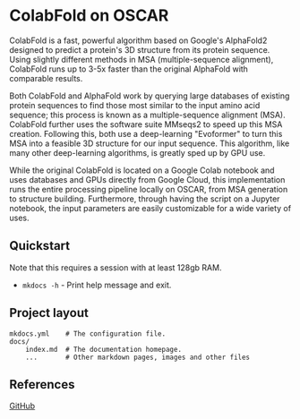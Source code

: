 # ColabFold on OSCAR

ColabFold is a fast, powerful algorithm based on Google's AlphaFold2 designed to predict a protein's 3D structure from its protein sequence. Using slightly different methods in MSA (multiple-sequence alignment), ColabFold runs up to 3-5x faster than the original AlphaFold with comparable results.

Both ColabFold and AlphaFold work by querying large databases of existing protein sequences to find those most similar to the input amino acid sequence; this process is known as a multiple-sequence alignment (MSA). ColabFold further uses the software suite MMseqs2 to speed up this MSA creation. Following this, both use a deep-learning "Evoformer" to turn this MSA into a feasible 3D structure for our input sequence. This algorithm, like many other deep-learning algorithms, is greatly sped up by GPU use.

While the original ColabFold is located on a Google Colab notebook and uses databases and GPUs directly from Google Cloud, this implementation runs the entire processing pipeline locally on OSCAR, from MSA generation to structure building. Furthermore, through having the script on a Jupyter notebook, the input parameters are easily customizable for a wide variety of uses.

## Quickstart

Note that this requires a session with at least 128gb RAM.

* `mkdocs -h` - Print help message and exit.

## Project layout

    mkdocs.yml    # The configuration file.
    docs/
        index.md  # The documentation homepage.
        ...       # Other markdown pages, images and other files

## References

[GitHub](https://github.com/compbiocore/cbc_colabfold)
